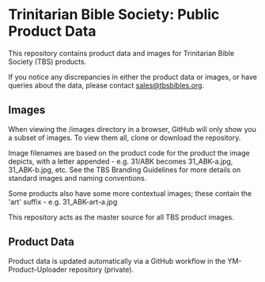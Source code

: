 # Trinitarian Bible Society: Public Product Data
This repository contains product data and images for Trinitarian Bible Society (TBS) products.

If you notice any discrepancies in either the product data or images, or have queries about the data, please contact sales@tbsbibles.org.

## Images

When viewing the /images directory in a browser, GitHub will only show you a subset of images. To view them all, clone or download the repository.

Image filenames are based on the product code for the product the image depicts, with a letter appended - e.g. 31/ABK becomes 31_ABK-a.jpg, 31_ABK-b.jpg, etc. See the TBS Branding Guidelines for more details on standard images and naming conventions.

Some products also have some more contextual images; these contain the 'art' suffix - e.g. 31_ABK-art-a.jpg

This repository acts as the master source for all TBS product images.

## Product Data

Product data is updated automatically via a GitHub workflow in the YM-Product-Uploader repository (private).
